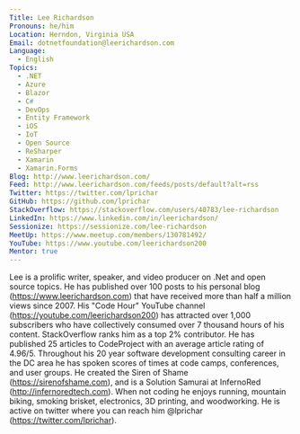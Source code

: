 ```yaml
---
Title: Lee Richardson
Pronouns: he/him
Location: Herndon, Virginia USA
Email: dotnetfoundation@leerichardson.com
Language:
  - English
Topics:
  - .NET
  - Azure
  - Blazor
  - C#
  - DevOps
  - Entity Framework
  - iOS
  - IoT
  - Open Source
  - ReSharper
  - Xamarin
  - Xamarin.Forms
Blog: http://www.leerichardson.com/
Feed: http://www.leerichardson.com/feeds/posts/default?alt=rss
Twitter: https://twitter.com/lprichar
GitHub: https://github.com/lprichar
StackOverflow: https://stackoverflow.com/users/40783/lee-richardson
LinkedIn: https://www.linkedin.com/in/leerichardson/
Sessionize: https://sessionize.com/lee-richardson
MeetUp: https://www.meetup.com/members/130781492/
YouTube: https://www.youtube.com/leerichardson200
Mentor: true
---
```

Lee is a prolific writer, speaker, and video producer on .Net and open source topics.  He has published over 100 posts to his personal blog (https://www.leerichardson.com) that have received more than half a million views since 2007.  His "Code Hour" YouTube channel (https://youtube.com/leerichardson200) has attracted over 1,000 subscribers who have collectively consumed over 7 thousand hours of his content.  StackOverflow ranks him as a top 2% contributor.  He has published 25 articles to CodeProject with an average article rating of 4.96/5.  Throughout his 20 year software development consulting career in the DC area he has spoken scores of times at code camps, conferences, and user groups.  He created the Siren of Shame (https://sirenofshame.com), and is a Solution Samurai at InfernoRed (http://infernoredtech.com).  When not coding he enjoys running, mountain biking, smoking brisket, electronics, 3D printing, and woodworking.  He is active on twitter where you can reach him @lprichar (https://twitter.com/lprichar). 
